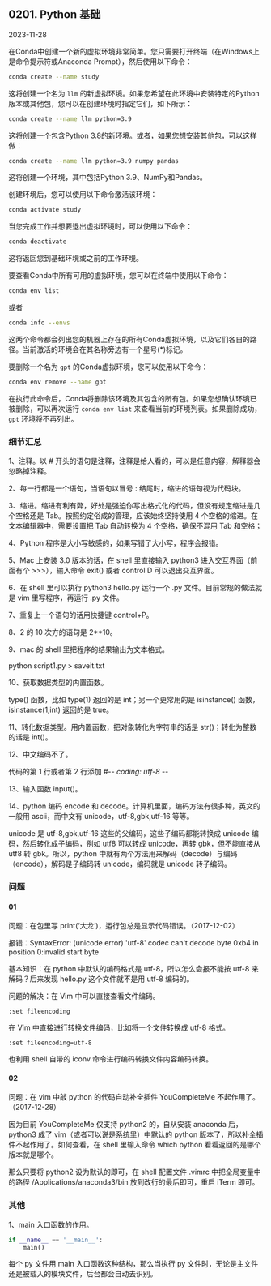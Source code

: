 ## 0201. Python 基础

2023-11-28

在Conda中创建一个新的虚拟环境非常简单。您只需要打开终端（在Windows上是命令提示符或Anaconda Prompt），然后使用以下命令：

```sh
conda create --name study
```

这将创建一个名为 `llm` 的新虚拟环境。如果您希望在此环境中安装特定的Python版本或其他包，您可以在创建环境时指定它们，如下所示：

```sh
conda create --name llm python=3.9
```

这将创建一个包含Python 3.8的新环境。或者，如果您想安装其他包，可以这样做：

```sh
conda create --name llm python=3.9 numpy pandas
```

这将创建一个环境，其中包括Python 3.9、NumPy和Pandas。

创建环境后，您可以使用以下命令激活该环境：

```sh
conda activate study
```

当您完成工作并想要退出虚拟环境时，可以使用以下命令：

```sh
conda deactivate
```

这将返回您到基础环境或之前的工作环境。

要查看Conda中所有可用的虚拟环境，您可以在终端中使用以下命令：

```sh
conda env list
```

或者

```sh
conda info --envs
```

这两个命令都会列出您的机器上存在的所有Conda虚拟环境，以及它们各自的路径。当前激活的环境会在其名称旁边有一个星号(*)标记。

要删除一个名为 `gpt` 的Conda虚拟环境，您可以使用以下命令：

```sh
conda env remove --name gpt
```

在执行此命令后，Conda将删除该环境及其包含的所有包。如果您想确认环境已被删除，可以再次运行 `conda env list` 来查看当前的环境列表。如果删除成功，`gpt` 环境将不再列出。

### 细节汇总

1、注释。以 # 开头的语句是注释，注释是给人看的，可以是任意内容，解释器会忽略掉注释。

2、每一行都是一个语句，当语句以冒号 : 结尾时，缩进的语句视为代码块。

3、缩进。缩进有利有弊，好处是强迫你写出格式化的代码，但没有规定缩进是几个空格还是 Tab。按照约定俗成的管理，应该始终坚持使用 4 个空格的缩进。在文本编辑器中，需要设置把 Tab 自动转换为 4 个空格，确保不混用 Tab 和空格；

4、Python 程序是大小写敏感的，如果写错了大小写，程序会报错。

5、Mac 上安装 3.0 版本的话，在 shell 里直接输入 python3 进入交互界面（前面有个 >>>），输入命令 exit() 或者 control D 可以退出交互界面。

6、在 shell 里可以执行 python3 hello.py 运行一个 .py 文件。目前常规的做法就是 vim 里写程序，再运行 .py 文件。

7、重复上一个语句的话用快捷键 control+P。

8、2 的 10 次方的语句是 2**10。

9、mac 的 shell 里把程序的结果输出为文本格式。

python script1.py > saveit.txt 

10、获取数据类型的内置函数。

type() 函数，比如 type(1) 返回的是 int；另一个更常用的是 isinstance() 函数，isinstance(1,int) 返回的是 true。

11、转化数据类型。用内置函数，把对象转化为字符串的话是 str()；转化为整数的话是 int()。

12、中文编码不了。

代码的第 1 行或者第 2 行添加 #-*- coding: utf-8 -*- 

13、输入函数 input()。

14、python 编码 encode 和 decode。计算机里面，编码方法有很多种，英文的一般用 ascii，而中文有 unicode，utf-8,gbk,utf-16 等等。

unicode 是 utf-8,gbk,utf-16 这些的父编码，这些子编码都能转换成 unicode 编码，然后转化成子编码，例如 utf8 可以转成 unicode，再转 gbk，但不能直接从 utf8 转 gbk。所以，python 中就有两个方法用来解码（decode）与编码（encode），解码是子编码转 unicode，编码就是 unicode 转子编码。

###  问题

#### 01

问题：在包里写 print(‘大龙’)，运行包总是显示代码错误。（2017-12-02）

报错：SyntaxError: (unicode error) 'utf-8' codec can't decode byte 0xb4 in position 0:invalid start byte

基本知识：在 python 中默认的编码格式是 utf-8，所以怎么会报不能按 utf-8 来解码？后来发现 hello.py 这个文件就不是用 utf-8 编码的。

问题的解决：在 Vim 中可以直接查看文件编码。

	:set fileencoding

在 Vim 中直接进行转换文件编码，比如将一个文件转换成 utf-8 格式。

	:set fileencoding=utf-8

也利用 shell 自带的 iconv 命令进行编码转换文件内容编码转换。

#### 02

问题：在 vim 中敲 python 的代码自动补全插件 YouCompleteMe 不起作用了。（2017-12-28）

因为目前 YouCompleteMe 仅支持 python2 的，自从安装 anaconda 后，python3 成了 vim（或者可以说是系统里）中默认的 python 版本了，所以补全插件不起作用了。如何查看，在 shell 里输入命令 which python 看看返回的是哪个版本就是哪个。

那么只要将 python2 设为默认的即可，在 shell 配置文件 .vimrc 中把全局变量中的路径 /Applications/anaconda3/bin 放到改行的最后即可，重启 iTerm 即可。

###  其他

1、main 入口函数的作用。

```py
if __name__ == '__main__':
    main()
```

每个 py 文件用 main 入口函数这种结构，那么当执行 py 文件时，无论是主文件还是被载入的模块文件，后台都会自动去识别。

